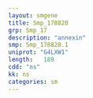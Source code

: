 ```yaml
---
layout: smgene
title: Smp_178820
grp: Smp_17
description: "annexin"
smp: Smp_178820.1
uniprot: "G4LXW1"
length:   189
cdd: "ns"
kk: ns
categories: sm
---
```


